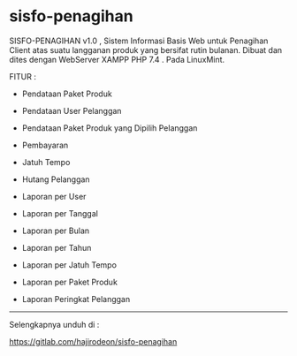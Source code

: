 # sisfo-penagihan


SISFO-PENAGIHAN v1.0 , Sistem Informasi Basis Web untuk Penagihan Client atas suatu langganan produk yang bersifat rutin bulanan.
Dibuat dan dites dengan WebServer XAMPP PHP 7.4 . Pada LinuxMint.


FITUR :

- Pendataan Paket Produk

- Pendataan User Pelanggan

- Pendataan Paket Produk yang Dipilih Pelanggan

- Pembayaran

- Jatuh Tempo

- Hutang Pelanggan

- Laporan per User

- Laporan per Tanggal

- Laporan per Bulan

- Laporan per Tahun

- Laporan per Jatuh Tempo

- Laporan per Paket Produk

- Laporan Peringkat Pelanggan


---

Selengkapnya unduh di :


https://gitlab.com/hajirodeon/sisfo-penagihan





